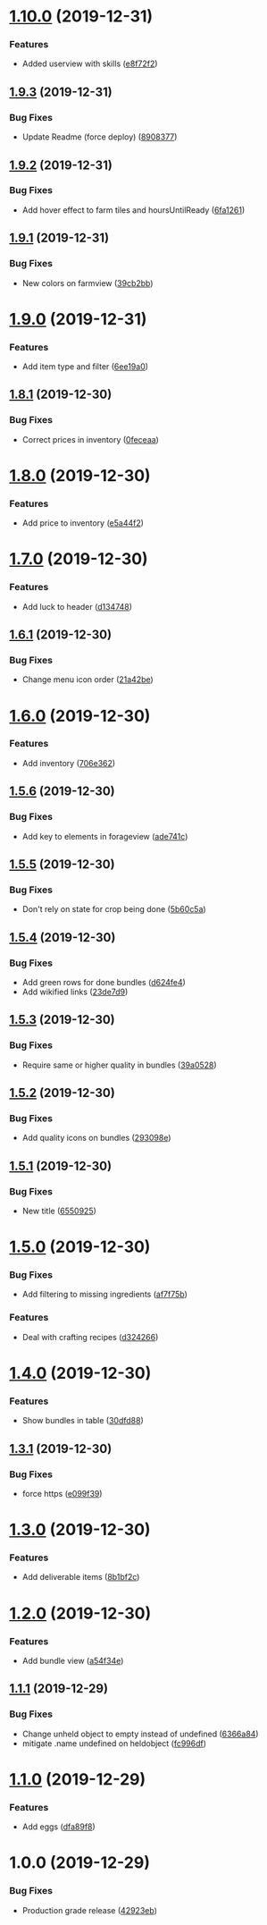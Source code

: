 # [1.10.0](https://github.com/martolini/stardew-finder/compare/v1.9.3...v1.10.0) (2019-12-31)


### Features

* Added userview with skills ([e8f72f2](https://github.com/martolini/stardew-finder/commit/e8f72f2b82a32554241be14d456b647a50779aa2))

## [1.9.3](https://github.com/martolini/stardew-finder/compare/v1.9.2...v1.9.3) (2019-12-31)


### Bug Fixes

* Update Readme (force deploy) ([8908377](https://github.com/martolini/stardew-finder/commit/8908377f06d8dd9817f496b4228c455c5f86fd3b))

## [1.9.2](https://github.com/martolini/stardew-finder/compare/v1.9.1...v1.9.2) (2019-12-31)


### Bug Fixes

* Add hover effect to farm tiles and hoursUntilReady ([6fa1261](https://github.com/martolini/stardew-finder/commit/6fa126101acab7c4c36b1877ac37cfc9bcf9998d))

## [1.9.1](https://github.com/martolini/stardew-finder/compare/v1.9.0...v1.9.1) (2019-12-31)


### Bug Fixes

* New colors on farmview ([39cb2bb](https://github.com/martolini/stardew-finder/commit/39cb2bb10866c3fc5a78d42f20dcdd28c3369200))

# [1.9.0](https://github.com/martolini/stardew-finder/compare/v1.8.1...v1.9.0) (2019-12-31)


### Features

* Add item type and filter ([6ee19a0](https://github.com/martolini/stardew-finder/commit/6ee19a09aa9e9281b734d15d92179bc5da184bcc))

## [1.8.1](https://github.com/martolini/stardew-finder/compare/v1.8.0...v1.8.1) (2019-12-30)


### Bug Fixes

* Correct prices in inventory ([0feceaa](https://github.com/martolini/stardew-finder/commit/0feceaa9e9a4003f9f2405d71619c7f9b7ff8d2c))

# [1.8.0](https://github.com/martolini/stardew-finder/compare/v1.7.0...v1.8.0) (2019-12-30)


### Features

* Add price to inventory ([e5a44f2](https://github.com/martolini/stardew-finder/commit/e5a44f24011ce251e1ea4c6da581b4e56f726a26))

# [1.7.0](https://github.com/martolini/stardew-finder/compare/v1.6.1...v1.7.0) (2019-12-30)


### Features

* Add luck to header ([d134748](https://github.com/martolini/stardew-finder/commit/d134748825fc04b15bee70cb6178fffaeba4d918))

## [1.6.1](https://github.com/martolini/stardew-finder/compare/v1.6.0...v1.6.1) (2019-12-30)


### Bug Fixes

* Change menu icon order ([21a42be](https://github.com/martolini/stardew-finder/commit/21a42bee52669b80b9f3d468cf530dcd2717ceb9))

# [1.6.0](https://github.com/martolini/stardew-finder/compare/v1.5.6...v1.6.0) (2019-12-30)


### Features

* Add inventory ([706e362](https://github.com/martolini/stardew-finder/commit/706e362ad0a48629470be7ae49e256c5067983c6))

## [1.5.6](https://github.com/martolini/stardew-finder/compare/v1.5.5...v1.5.6) (2019-12-30)


### Bug Fixes

* Add key to elements in forageview ([ade741c](https://github.com/martolini/stardew-finder/commit/ade741caf06ff4c56156fd3cbf1d5815c7adb9d7))

## [1.5.5](https://github.com/martolini/stardew-finder/compare/v1.5.4...v1.5.5) (2019-12-30)


### Bug Fixes

* Don't rely on state for crop being done ([5b60c5a](https://github.com/martolini/stardew-finder/commit/5b60c5a5a9e242a02d54f8dc53e67f56658f142f))

## [1.5.4](https://github.com/martolini/stardew-finder/compare/v1.5.3...v1.5.4) (2019-12-30)


### Bug Fixes

* Add green rows for done bundles ([d624fe4](https://github.com/martolini/stardew-finder/commit/d624fe432cc0c3b047200f20c7ef6d0b204b4612))
* Add wikified links ([23de7d9](https://github.com/martolini/stardew-finder/commit/23de7d9f76bd5658a09a849b435a193359175bb1))

## [1.5.3](https://github.com/martolini/stardew-finder/compare/v1.5.2...v1.5.3) (2019-12-30)


### Bug Fixes

* Require same or higher quality in bundles ([39a0528](https://github.com/martolini/stardew-finder/commit/39a0528a202abe92b201d36be9f4abeef1f0f4fb))

## [1.5.2](https://github.com/martolini/stardew-finder/compare/v1.5.1...v1.5.2) (2019-12-30)


### Bug Fixes

* Add quality icons on bundles ([293098e](https://github.com/martolini/stardew-finder/commit/293098e3d405f3ff1e7ecfe9bacae17eeff896e7))

## [1.5.1](https://github.com/martolini/stardew-finder/compare/v1.5.0...v1.5.1) (2019-12-30)


### Bug Fixes

* New title ([6550925](https://github.com/martolini/stardew-finder/commit/655092510c478df6a3c99359d703cd25df6f8c33))

# [1.5.0](https://github.com/martolini/stardew-finder/compare/v1.4.0...v1.5.0) (2019-12-30)


### Bug Fixes

* Add filtering to missing ingredients ([af7f75b](https://github.com/martolini/stardew-finder/commit/af7f75be43a1d0552ed940512ea12ad7efcc46d0))


### Features

* Deal with crafting recipes ([d324266](https://github.com/martolini/stardew-finder/commit/d3242666f4718de50f4d65ed1db4fe302808beca))

# [1.4.0](https://github.com/martolini/stardew-finder/compare/v1.3.1...v1.4.0) (2019-12-30)


### Features

* Show bundles in table ([30dfd88](https://github.com/martolini/stardew-finder/commit/30dfd88e127d8cc7cddc5a72d8843ea89a6534ca))

## [1.3.1](https://github.com/martolini/stardew-finder/compare/v1.3.0...v1.3.1) (2019-12-30)


### Bug Fixes

* force https ([e099f39](https://github.com/martolini/stardew-finder/commit/e099f3946b9bf731abebb247566cf2a4a9ed9fef))

# [1.3.0](https://github.com/martolini/stardew-finder/compare/v1.2.0...v1.3.0) (2019-12-30)


### Features

* Add deliverable items ([8b1bf2c](https://github.com/martolini/stardew-finder/commit/8b1bf2cd380242c052542fe96307cb895f3a139a))

# [1.2.0](https://github.com/martolini/stardew-finder/compare/v1.1.1...v1.2.0) (2019-12-30)


### Features

* Add bundle view ([a54f34e](https://github.com/martolini/stardew-finder/commit/a54f34eb6feeabf40b564915ae460a843991945e))

## [1.1.1](https://github.com/martolini/stardew-finder/compare/v1.1.0...v1.1.1) (2019-12-29)


### Bug Fixes

* Change unheld object to empty instead of undefined ([6366a84](https://github.com/martolini/stardew-finder/commit/6366a8432092dbd780181c497e4159813ea07d9b))
* mitigate .name undefined on heldobject ([fc996df](https://github.com/martolini/stardew-finder/commit/fc996df08123f857a6d51b58954c2886cacc5306))

# [1.1.0](https://github.com/martolini/stardew-finder/compare/v1.0.0...v1.1.0) (2019-12-29)


### Features

* Add eggs ([dfa89f8](https://github.com/martolini/stardew-finder/commit/dfa89f882d63104df865cd4ba15be39159d87192))

# 1.0.0 (2019-12-29)


### Bug Fixes

* Production grade release ([42923eb](https://github.com/martolini/stardew-finder/commit/42923eb9c2ffc016cb573d09403824157c7c6a24))
